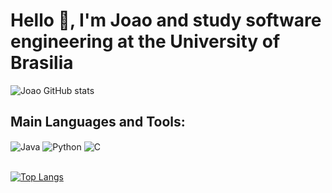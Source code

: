 # Hello 👋, I'm Joao and study software engineering at the University of Brasilia

![Joao GitHub stats](https://github-readme-stats.vercel.app/api?username=jpcfarias&show_icons=true&theme=tokyonight)

## Main Languages and Tools:
<div style="display: inline_block">
  <img align="center" alt="Java" src="https://img.shields.io/badge/Java-ED8B00?style=for-the-badge&logo=openjdk&logoColor=white" />
  <img align="center" alt="Python" src="https://img.shields.io/badge/Python-3776AB?style=for-the-badge&logo=python&logoColor=white" />
  <img align="center" alt="C" src="https://img.shields.io/badge/C-00599C?style=for-the-badge&logo=c&logoColor=white" />
</div>

<br/>

[![Top Langs](https://github-readme-stats.vercel.app/api/top-langs/?username=jpcfarias&layout=compact)](https://github.com/anuraghazra/github-readme-stats)
